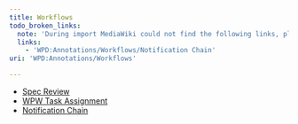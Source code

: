 ```yaml
---
title: Workflows
todo_broken_links:
  note: 'During import MediaWiki could not find the following links, please fix and adjust this list.'
  links:
    - 'WPD:Annotations/Workflows/Notification Chain'
uri: 'WPD:Annotations/Workflows'

---
```

-   [Spec Review](/WPD:Annotations/Workflows/Spec_Review)
-   [WPW Task Assignment](/WPD:Annotations/Workflows/WPW_Task_Assignment)
-   [Notification Chain](/w/index.php?title=WPD:Annotations/Workflows/Notification_Chain&action=edit&redlink=1)
